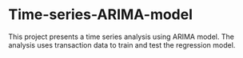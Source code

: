 # Time-series-ARIMA-model
This project presents a time series analysis using ARIMA model. The analysis uses transaction data to train and test the regression model. 
